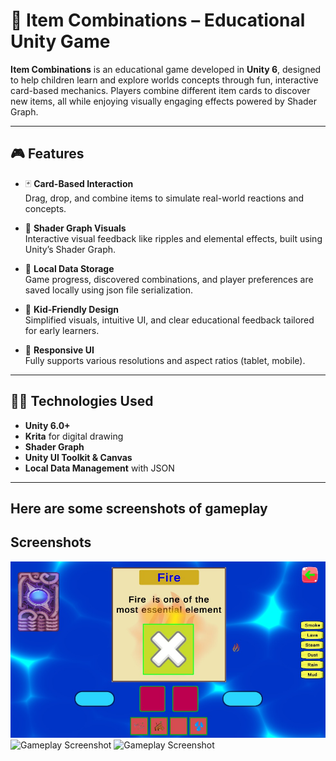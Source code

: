 # 🧪 Item Combinations – Educational Unity Game

**Item Combinations** is an educational game developed in **Unity 6**, designed to help children learn and explore worlds concepts through fun, interactive card-based mechanics. Players combine different item cards to discover new items, all while enjoying visually engaging effects powered by Shader Graph.

---

## 🎮 Features

- 🃏 **Card-Based Interaction**  
  Drag, drop, and combine items  to simulate real-world reactions and concepts.

- 🌊 **Shader Graph Visuals**  
  Interactive visual feedback like ripples and elemental effects, built using Unity’s Shader Graph.

- 💾 **Local Data Storage**  
  Game progress, discovered combinations, and player preferences are saved locally using json file serialization.

- 👦 **Kid-Friendly Design**  
  Simplified visuals, intuitive UI, and clear educational feedback tailored for early learners.

- 📱 **Responsive UI**  
  Fully supports various resolutions and aspect ratios (tablet, mobile).

---

## 🧑‍💻 Technologies Used

- **Unity 6.0+**
- **Krita** for digital drawing
- **Shader Graph**
- **Unity UI Toolkit & Canvas**
- **Local Data Management** with  JSON

---


## Here are some screenshots of gameplay


## Screenshots
![Gameplay Screenshot](Screenshots/gameplay.jpeg)
![Gameplay Screenshot](Screenshots2/gameplay.jpeg)
![Gameplay Screenshot](Screenshots3/gameplay.jpeg)

